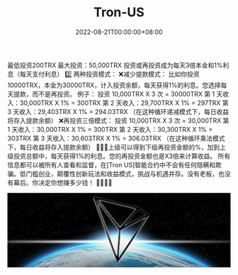 ﻿---
title: "Tron-US"
description: "经审计的智能合约 DApp，在 tronscan 上验证并开源。"
date: 2022-08-21T00:00:00+08:00
lastmod: 2022-08-21T00:00:00+08:00
draft: false
authors: ["boogArno"]
featuredImage: "tron-us.png"
tags: ["High risk","Tron-US"]
categories: ["nfts"]
nfts: ["High risk"]
blockchain: "TRON"
website: "https://dappradar.com/"
twitter: "https://twitter.com/TronusO"
discord: ""
telegram: "https://t.me/USGROUP368"
github: ""
youtube: ""
twitch: ""
facebook: "https://www.facebook.com/Tronus-offcial-718762088871518"
instagram: ""
reddit: ""
medium: ""
steam: ""
gitbook: ""
googleplay: ""
appstore: ""
status: "Live"
weight: 
lightgallery: true
toc: true
pinned: false
recommend: false
recommend1: false
---
最低投资200TRX
最大投资：50,000TRX
投资或再投资成为每天3倍本金和1%利息（每天支付利息）
2️⃣ 两种投资模式：
❌减少提款模式：
比如你投资10000TRX，本金为30000TRX，计入投资余额，每天获得1%的利息。您选择每天提款，而不是再投资。
例子：
投资 10,000TRX X 3 次 = 30000TRX
第 1 天收入：30,000TRX X 1% = 300TRX
第 2 天收入：29,700TRX X 1% = 297TRX
第 3 天收入：29,403TRX X 1% = 294.03TRX
（在这种循环递减模式下，每日收益将存入提款余额）
❌再投资三倍模式：
投资 10,000TRX X 3 次 = 30,000TRX
第 1 天收入：30,000TRX X 1% = 300TRX
第 2 天收入：30,300TRX X 1% = 303TRX
第 3 天收入：30,603TRX X 1% = 306.03TRX
（在这种循环乘法模式下，每日收益将存入提款余额）
📢📢📢上级可以得到下级再投资金额的%，加到上级投资总额中，每天获得1%的利息。您的再投资金额也是X3倍来计算收益。
所有信息都可以被所有人查看和监督，在[Tron US]智能合约中不会有任何隐瞒和欺骗。低门槛创业，颠覆性创新玩法和收益模式，挑战与机遇并存。没有老板，也没有幕后。你决定你想赚多少钱！ 💎💎💎💎

![1080x360](1080x360.jpg)



